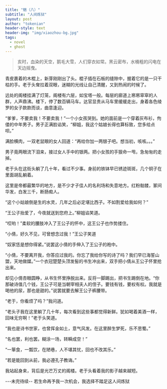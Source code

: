 ```yaml
---
title: "魅（八）"
subtitle: "人间炼狱"
layout: post
author: "tokenian"
header-style: text
header-img: "img/xiaozhou-bg.jpg"
tags:
  - novel
  - ghost
---
```


> 亥时，血染的天空，鹅毛大雪，人们穿衣如常。黑云密布，水桶粗的闪电在天边摇曳。

青皮裹着的木棍上，新芽刚刚出了头。棍子插在石板的缝隙中，握着它的是一只干枯的手。老于头耷拉着双眼，迷糊的光线让自己清醒，又到热闹的时候了。

远处的阁楼挂满了灯笼，阁楼有六层，如宝塔一般。每层的廊道上窸窸窣窣的人群，人声鼎沸。楼下，停了数百辆马车。达官显贵从马车里缓缓走出，身着各色绫罗的女子款款而谈，曲意逢迎。

“爹爹，不要卖我！不要卖我！”一个小女孩哭到。她的面前是一个穿着灰布衫，佝偻的中年男子。男子正满脸谄笑，“柳姐，我这个姑娘长得也算标致，您多给点呗。”

满脸横肉，一双老鼠眼的女人回道：“再给你加一两银子吧。想当初，咳咳。。。”

男子竟两眼流下泪来，接过女人手中的银两。把小女孩的手狠命一甩，急匆匆的走掉。

老于头在这街头躺了几十年，看过不少事。身前的铁钵早已锈迹斑斑，几个铜子在里面胡乱躺着。

这里是帝都最繁华的地方，是不少才子佳人的名利场和失意地方。红粉骷髅，冢间华发，白发三千，断肠痴人。

“这个小姑娘倒是生的水灵，几年之后必定堪比西子。不如割爱给我如何？”

“王公子抬爱了，今夜就送到您府上。”柳姐谄笑道。

“哎哟！”柔软的腰肢冲入了王公子的怀中，这王公子也作势搂住。

“小倩，好久不见，可曾想念过我！”王公子笑道

“奴家恁是想你得紧。”说罢这小倩的手伸入了王公子的袍中。

“小倩，不要离开我，你答应过我的。你忘了我给你写的诗了吗？我们早已海誓山盟，天地做媒。”一个衣冠楚楚头顶发髻的书生冲出来，双手把小倩从王公子怀里抢出来。

却见小倩杏眼圆睁，从书生怀里挣脱出来。反将一脚踢出，把书生踢倒在地。“你那破诗值几个钱，王公子可是当朝宰相夫人的侄子。要钱有钱，要权有权。我就是喝他的尿，那也是甜的。”说罢就要去解王公子裤腰带。

“老于，你看烦了吗？”我问道。

“老头子我在这里躺了几十年，每次看到这些事都觉得新鲜。犹如喝着美酒一样，回味无穷啊！”老于头笑道。

“我也是诗书世家，也曾挥金如土，意气风发。在这里醉生梦死，乐不思蜀。”

“名也罢，利也罢。糊涂一场，转瞬成空！”

“一箪食，一瓢饮，在陋巷，人不堪其忧，回也不改其乐。”

“若是能回到从前，我必遵孔子教诲。”

我站起身来，背后是光芒万丈的阁楼。老于头看着我的影子越来越短。

---未完待续-- 若生命再予我一次机会，我选择不踏足这人间炼狱

